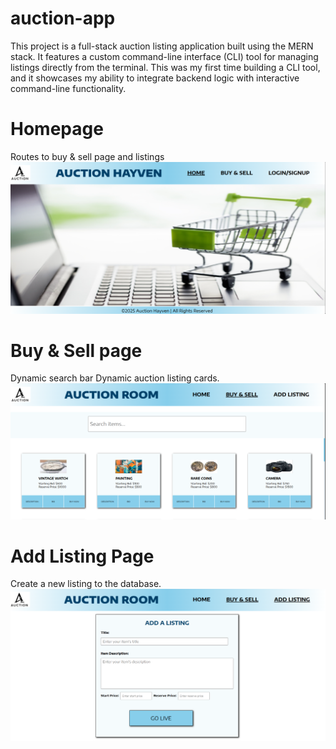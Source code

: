 # auction-app
This project is a full-stack auction listing application built using the MERN stack. It features a custom command-line interface (CLI) tool for managing listings directly from the terminal. This was my first time building a CLI tool, and it showcases my ability to integrate backend logic with interactive command-line functionality.

# Homepage
Routes to buy & sell page and listings
![Listing Demo](readme-images/home.png)


# Buy & Sell page
Dynamic search bar
Dynamic auction listing cards.
![Listing Demo](readme-images/buySellPage.png)


# Add Listing Page
Create a new listing to the database.
![Listing Demo](readme-images/listingPage.png)

